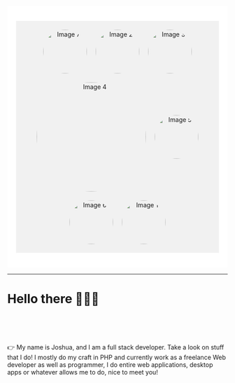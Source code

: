 ###
<div style="background-color: white; padding: 20px;">

<p align="center" style="display:flex; justify-content:center; align-items:center; flex-wrap:wrap; gap:20px; background-color:#f1f1f1; padding:20px;">
    <img src="https://user-images.githubusercontent.com/105678913/224469217-45d26dc7-d0b9-480e-85dc-f52fda16e561.png" alt="Image 7" width="100" height="100" style="border-radius:50%;">
    <img src="https://user-images.githubusercontent.com/105678913/224469237-e9b484cb-f3d7-4fe3-9c0f-5d72d5307f82.png" alt="Image 2" width="100" height="100" style="border-radius:50%;">
    <img src="https://user-images.githubusercontent.com/105678913/224469235-336c5e8e-a5d9-4216-8bcb-d7bcda85fe15.png" alt="Image 3" width="100" height="100" style="border-radius:50%;">
    <img src="https://user-images.githubusercontent.com/105678913/224468648-56361436-3358-49da-9732-e912c2daf133.png" alt="Image 4" width="250" height="250" style="border-radius:50%;">
    <img src="https://user-images.githubusercontent.com/105678913/224469232-d78c363a-3935-45d7-865d-6a5beb559631.png" alt="Image 5" width="100" height="100" style="border-radius:50%;">
    <img src="https://user-images.githubusercontent.com/105678913/224469229-ea1bae02-0662-48c4-9dd3-f3c880a9ef1f.png" alt="Image 6" width="100" height="100" style="border-radius:50%;">
    <img src="https://user-images.githubusercontent.com/105678913/224469246-8ed9f5ca-fe91-4b74-863d-0e6cc103d44f.png" alt="Image 1" width="100" height="100" style="border-radius:50%;">
</p>
</div>
  <hr>
    <h1> Hello there 👋👋👋 </h1> <br><br><br>
    <p class="center">👉 My name is Joshua, and I am a full stack developer. Take a look on stuff that I do! I mostly do my craft in PHP and currently work as a freelance Web developer as well as programmer, I do entire web applications, desktop apps or whatever allows me to do, nice to meet you!</p>
  

<!--
**anderson895/anderson895** is a ✨ _special_ ✨ repository because its `README.md` (this file) appears on your GitHub profile.

Here are some ideas to get you started:

- 🔭 I’m currently working on ...
- 🌱 I’m currently learning ...
- 👯 I’m looking to collaborate on ...
- 🤔 I’m looking for help with ...
- 💬 Ask me about ...
- 📫 How to reach me: ...
- 😄 Pronouns: ...
- ⚡ Fun fact: ...
-->
